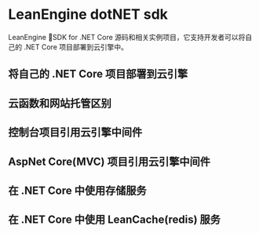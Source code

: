 # LeanEngine dotNET sdk

LeanEngine SDK for .NET Core 源码和相关实例项目，它支持开发者可以将自己的 .NET Core 项目部署到云引擎中。

## 将自己的 .NET Core 项目部署到云引擎

## 云函数和网站托管区别

## 控制台项目引用云引擎中间件

## AspNet Core(MVC) 项目引用云引擎中间件

## 在 .NET Core 中使用存储服务

## 在 .NET Core 中使用 LeanCache(redis) 服务 
